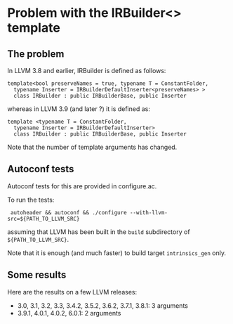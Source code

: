 # Problem with the IRBuilder<> template

## The problem

In LLVM 3.8 and earlier, IRBuilder is defined as follows:

    template<bool preserveNames = true, typename T = ConstantFolder,  
      typename Inserter = IRBuilderDefaultInserter<preserveNames> >  
      class IRBuilder : public IRBuilderBase, public Inserter  

whereas in LLVM 3.9 (and later ?) it is defined as:

    template <typename T = ConstantFolder,  
      typename Inserter = IRBuilderDefaultInserter>  
      class IRBuilder : public IRBuilderBase, public Inserter  

Note that the number of template arguments has changed.


## Autoconf tests

Autoconf tests for this are provided in configure.ac.

To run the tests:

     autoheader && autoconf && ./configure --with-llvm-src=${PATH_TO_LLVM_SRC}

assuming that LLVM has been built in the `build` subdirectory of `${PATH_TO_LLVM_SRC}`.

Note that it is enough (and much faster) to build target `intrinsics_gen` only.


## Some results

Here are the results on a few LLVM releases:
 * 3.0, 3.1, 3.2, 3.3, 3.4.2, 3.5.2, 3.6.2, 3.7.1, 3.8.1: 3 arguments
 * 3.9.1, 4.0.1, 4.0.2, 6.0.1: 2 arguments

